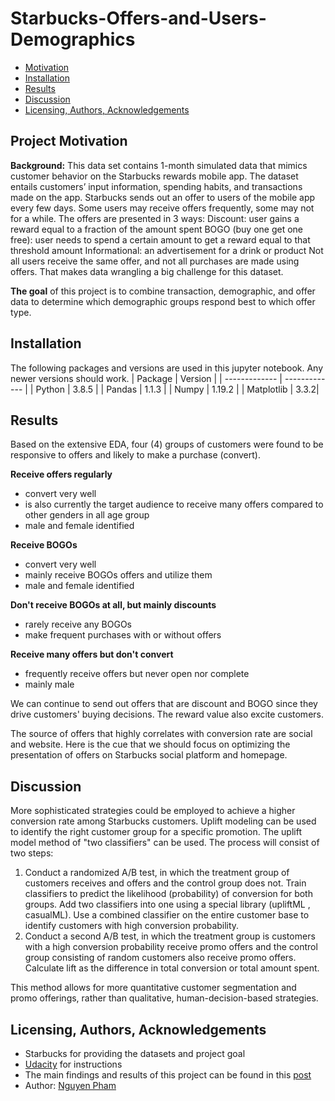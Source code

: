 # Starbucks-Offers-and-Users-Demographics
- [Motivation](#Project-Motivation)
- [Installation](#Installation)
- [Results](#Results)
- [Discussion](#Discussion)
- [Licensing, Authors, Acknowledgements](#License)

## Project Motivation <a name="Project-Motivation"></a>

**Background:** This data set contains 1-month simulated data that mimics customer behavior on the Starbucks rewards mobile app. The dataset entails customers’ input information, spending habits, and transactions made on the app.
Starbucks sends out an offer to users of the mobile app every few days. Some users may receive offers frequently, some may not for a while. The offers are presented in 3 ways:
Discount: user gains a reward equal to a fraction of the amount spent
BOGO (buy one get one free): user needs to spend a certain amount to get a reward equal to that threshold amount
Informational: an advertisement for a drink or product
Not all users receive the same offer, and not all purchases are made using offers. That makes data wrangling a big challenge for this dataset.

**The goal** of this project is to combine transaction, demographic, and offer data to determine which demographic groups respond best to which offer type.

## Installation <a name="Installation"></a>
The following packages and versions are used in this jupyter notebook. Any newer versions should work. 
| Package  | Version |
| ------------- | ------------- |
| Python  | 3.8.5  |
| Pandas  | 1.1.3  |
| Numpy   | 1.19.2 |
| Matplotlib | 3.3.2|

## Results <a name="Results"></a>
Based on the extensive EDA, four (4) groups of customers were found to be responsive to offers and likely to make a purchase (convert).

**Receive offers regularly** <br>
- convert very well
- is also currently the target audience to receive many offers compared to other genders in all age group
- male and female identified

**Receive BOGOs** <br>
- convert very well
- mainly receive BOGOs offers and utilize them
- male and female identified

**Don't receive BOGOs at all, but mainly discounts** <br>
- rarely receive any BOGOs
- make frequent purchases with or without offers

**Receive many offers but don't convert** <br>
- frequently receive offers but never open nor complete
- mainly male

We can continue to send out offers that are discount and BOGO since they drive customers' buying decisions. The reward value also excite customers.

The source of offers that highly correlates with conversion rate are social and website. Here is the cue that we should focus on optimizing the presentation of offers on Starbucks social platform and homepage.

## Discussion <a name="Discussion"></a>
More sophisticated strategies could be employed to achieve a higher conversion rate among Starbucks customers. Uplift modeling can be used to identify the right customer group for a specific promotion. The uplift model method of "two classifiers" can be used. The process will consist of two steps:
1. Conduct a randomized A/B test, in which the treatment group of customers receives and offers and the control group does not. Train classifiers to predict the likelihood (probability) of conversion for both groups. Add two classifiers into one using a special library (upliftML , casualML). Use a combined classifier on the entire customer base to identify customers with high conversion probability.
2. Conduct a second A/B test, in which the treatment group is customers with a high conversion probability receive promo offers and the control group consisting of random customers also receive promo offers. Calculate lift as the difference in total conversion or total amount spent.

This method allows for more quantitative customer segmentation and promo offerings, rather than qualitative, human-decision-based strategies.

## Licensing, Authors, Acknowledgements <a name="License"></a>
* Starbucks for providing the datasets and project goal
* [Udacity](https://www.udacity.com/) for instructions
* The main findings and results of this project can be found in this [post](https://medium.com/@nguyenpham111/starbucks-promotional-offers-how-they-influence-customers-buying-behaviors-57e62ca2c0f5)
* Author: [Nguyen Pham](https://github.com/Az-otrope)
